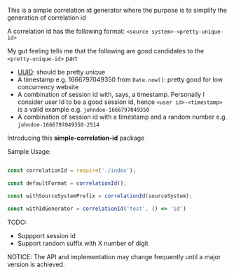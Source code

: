 This is a simple correlation id generator where the purpose is to simplify the generation of correlation id

A correlation id has the following format: `<source system>-<pretty-unique-id>`

My gut feeling tells me that the following are good candidates to the `<pretty-unique-id>` part
- [UUID](https://en.wikipedia.org/wiki/Universally_unique_identifier): should be pretty unique
- A timestamp e.g. 1666797049350 from `Date.now()`: pretty good for low concurrency website
- A combination of session id with, says, a timestamp. Personally I consider user Id to be a good session id, hence `<user id>-<timestamp>` is a valid example e.g. `johndoe-1666797049350`
- A combination of session id with a timestamp and a random number e.g. `johndoe-1666797049350-2514`

Introducing this **simple-correlation-id** package

Sample Usage:

```javascript

const correlationId = require('./index');

const defaultFormat = correlationId();

const withSourceSystemPrefix = correlationId(sourceSystem); 

const withIdGenerator = correlationId('test', () => 'id')

```

TODO:
- Suppport session id
- Support random suffix with X number of digit

NOTICE: The API and implementation may change frequently until a major version is achieved.